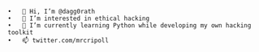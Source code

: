 	•	👋 Hi, I’m @dagg0rath
	•	👀 I’m interested in ethical hacking
	•	🐍 I’m currently learning Python while developing my own hacking toolkit
	•	📫 twitter.com/mrcripoll

<!---
dagg0rath/dagg0rath is a ✨ special ✨ repository because its `README.md` (this file) appears on your GitHub profile.
You can click the Preview link to take a look at your changes.
--->
